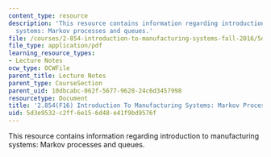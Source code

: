 ```yaml
---
content_type: resource
description: 'This resource contains information regarding introduction to manufacturing
  systems: Markov processes and queues.'
file: /courses/2-854-introduction-to-manufacturing-systems-fall-2016/5d3e9532c2ff6e156d48e41f9bd9576f_MIT2_854F16_Queueing.pdf
file_type: application/pdf
learning_resource_types:
- Lecture Notes
ocw_type: OCWFile
parent_title: Lecture Notes
parent_type: CourseSection
parent_uid: 10dbcabc-062f-5677-9628-24c6d3457998
resourcetype: Document
title: '2.854(F16) Introduction To Manufacturing Systems: Markov Processes and Queues'
uid: 5d3e9532-c2ff-6e15-6d48-e41f9bd9576f
---
```

This resource contains information regarding introduction to manufacturing systems: Markov processes and queues.

